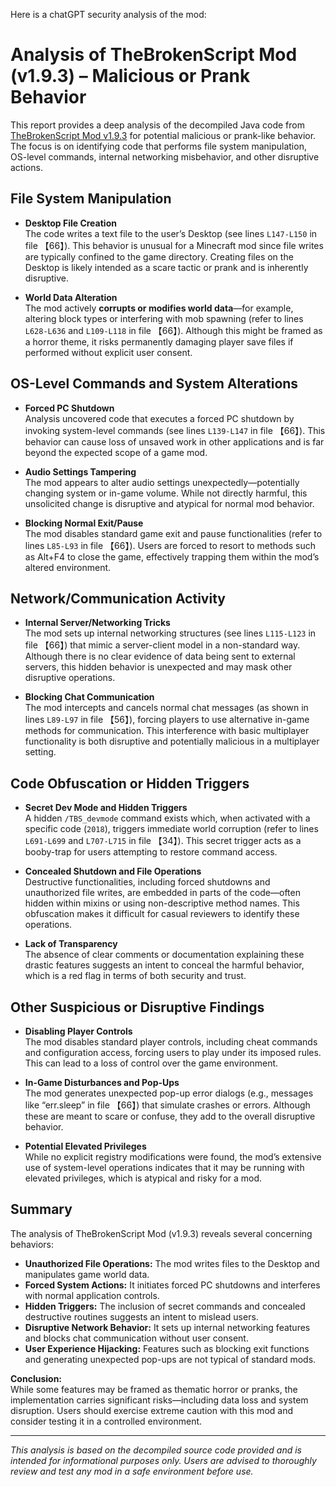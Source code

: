 Here is a chatGPT security analysis of the mod:

# Analysis of TheBrokenScript Mod (v1.9.3) – Malicious or Prank Behavior

This report provides a deep analysis of the decompiled Java code from [TheBrokenScript Mod v1.9.3](https://github.com/Imagineer7/TBS_1.9.3/tree/main/Decompiled/thebrokenscript-1.9.3-forge-1.20.1.jar.src) for potential malicious or prank-like behavior. The focus is on identifying code that performs file system manipulation, OS-level commands, internal networking misbehavior, and other disruptive actions.

## File System Manipulation

- **Desktop File Creation**  
  The code writes a text file to the user’s Desktop (see lines `L147-L150` in file 【66】). This behavior is unusual for a Minecraft mod since file writes are typically confined to the game directory. Creating files on the Desktop is likely intended as a scare tactic or prank and is inherently disruptive.

- **World Data Alteration**  
  The mod actively **corrupts or modifies world data**—for example, altering block types or interfering with mob spawning (refer to lines `L628-L636` and `L109-L118` in file 【66】). Although this might be framed as a horror theme, it risks permanently damaging player save files if performed without explicit user consent.

## OS-Level Commands and System Alterations

- **Forced PC Shutdown**  
  Analysis uncovered code that executes a forced PC shutdown by invoking system-level commands (see lines `L139-L147` in file 【66】). This behavior can cause loss of unsaved work in other applications and is far beyond the expected scope of a game mod.

- **Audio Settings Tampering**  
  The mod appears to alter audio settings unexpectedly—potentially changing system or in-game volume. While not directly harmful, this unsolicited change is disruptive and atypical for normal mod behavior.

- **Blocking Normal Exit/Pause**  
  The mod disables standard game exit and pause functionalities (refer to lines `L85-L93` in file 【66】). Users are forced to resort to methods such as Alt+F4 to close the game, effectively trapping them within the mod’s altered environment.

## Network/Communication Activity

- **Internal Server/Networking Tricks**  
  The mod sets up internal networking structures (see lines `L115-L123` in file 【66】) that mimic a server-client model in a non-standard way. Although there is no clear evidence of data being sent to external servers, this hidden behavior is unexpected and may mask other disruptive operations.

- **Blocking Chat Communication**  
  The mod intercepts and cancels normal chat messages (as shown in lines `L89-L97` in file 【56】), forcing players to use alternative in-game methods for communication. This interference with basic multiplayer functionality is both disruptive and potentially malicious in a multiplayer setting.

## Code Obfuscation or Hidden Triggers

- **Secret Dev Mode and Hidden Triggers**  
  A hidden `/TBS_devmode` command exists which, when activated with a specific code (`2018`), triggers immediate world corruption (refer to lines `L691-L699` and `L707-L715` in file 【34】). This secret trigger acts as a booby-trap for users attempting to restore command access.

- **Concealed Shutdown and File Operations**  
  Destructive functionalities, including forced shutdowns and unauthorized file writes, are embedded in parts of the code—often hidden within mixins or using non-descriptive method names. This obfuscation makes it difficult for casual reviewers to identify these operations.

- **Lack of Transparency**  
  The absence of clear comments or documentation explaining these drastic features suggests an intent to conceal the harmful behavior, which is a red flag in terms of both security and trust.

## Other Suspicious or Disruptive Findings

- **Disabling Player Controls**  
  The mod disables standard player controls, including cheat commands and configuration access, forcing users to play under its imposed rules. This can lead to a loss of control over the game environment.

- **In-Game Disturbances and Pop-Ups**  
  The mod generates unexpected pop-up error dialogs (e.g., messages like “err.sleep” in file 【66】) that simulate crashes or errors. Although these are meant to scare or confuse, they add to the overall disruptive behavior.

- **Potential Elevated Privileges**  
  While no explicit registry modifications were found, the mod’s extensive use of system-level operations indicates that it may be running with elevated privileges, which is atypical and risky for a mod.

## Summary

The analysis of TheBrokenScript Mod (v1.9.3) reveals several concerning behaviors:

- **Unauthorized File Operations:** The mod writes files to the Desktop and manipulates game world data.
- **Forced System Actions:** It initiates forced PC shutdowns and interferes with normal application controls.
- **Hidden Triggers:** The inclusion of secret commands and concealed destructive routines suggests an intent to mislead users.
- **Disruptive Network Behavior:** It sets up internal networking features and blocks chat communication without user consent.
- **User Experience Hijacking:** Features such as blocking exit functions and generating unexpected pop-ups are not typical of standard mods.

**Conclusion:**  
While some features may be framed as thematic horror or pranks, the implementation carries significant risks—including data loss and system disruption. Users should exercise extreme caution with this mod and consider testing it in a controlled environment.

---

*This analysis is based on the decompiled source code provided and is intended for informational purposes only. Users are advised to thoroughly review and test any mod in a safe environment before use.*
